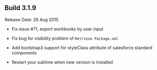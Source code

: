 Build 3.1.9
-----------
Release Date: 26 Aug 2015

* Fix issue #71, export workbooks by user input
* Fix bug for visibility problem of ``Retrieve Package.xml``
* Add bootstrap3 support for styleClass attribute of salesforce standard components

* Restart your sublime when new version is installed